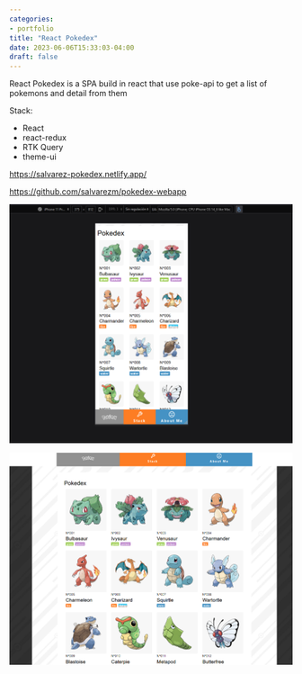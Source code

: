 ```yaml
---
categories:
- portfolio
title: "React Pokedex"
date: 2023-06-06T15:33:03-04:00
draft: false
---
```


React Pokedex is a SPA build in react that use poke-api to get a list of pokemons and detail from them

Stack:

<ul>
	<li>React</li>
	<li>react-redux</li>
	<li>RTK Query</li>
	<li>theme-ui</li>
</ul>

https://salvarez-pokedex.netlify.app/

https://github.com/salvarezm/pokedex-webapp

![react pokedex](mobile.png "Pokedex Mobile version")

![react pokedex](featured.png "Pokedex Desktop version")


